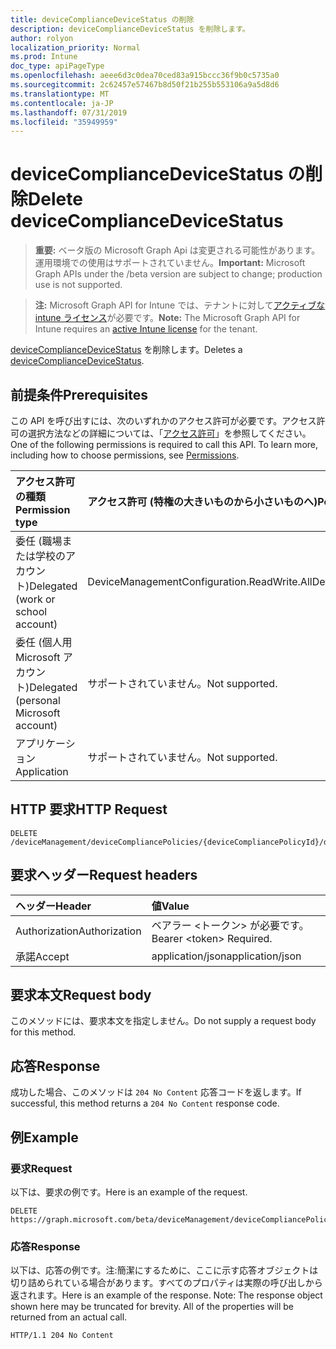 ```yaml
---
title: deviceComplianceDeviceStatus の削除
description: deviceComplianceDeviceStatus を削除します。
author: rolyon
localization_priority: Normal
ms.prod: Intune
doc_type: apiPageType
ms.openlocfilehash: aeee6d3c0dea70ced83a915bccc36f9b0c5735a0
ms.sourcegitcommit: 2c62457e57467b8d50f21b255b553106a9a5d8d6
ms.translationtype: MT
ms.contentlocale: ja-JP
ms.lasthandoff: 07/31/2019
ms.locfileid: "35949959"
---
```

# <a name="delete-devicecompliancedevicestatus"></a><span data-ttu-id="cf03f-103">deviceComplianceDeviceStatus の削除</span><span class="sxs-lookup"><span data-stu-id="cf03f-103">Delete deviceComplianceDeviceStatus</span></span>

> <span data-ttu-id="cf03f-104">**重要:** ベータ版の Microsoft Graph Api は変更される可能性があります。運用環境での使用はサポートされていません。</span><span class="sxs-lookup"><span data-stu-id="cf03f-104">**Important:** Microsoft Graph APIs under the /beta version are subject to change; production use is not supported.</span></span>

> <span data-ttu-id="cf03f-105">**注:** Microsoft Graph API for Intune では、テナントに対して[アクティブな intune ライセンス](https://go.microsoft.com/fwlink/?linkid=839381)が必要です。</span><span class="sxs-lookup"><span data-stu-id="cf03f-105">**Note:** The Microsoft Graph API for Intune requires an [active Intune license](https://go.microsoft.com/fwlink/?linkid=839381) for the tenant.</span></span>

<span data-ttu-id="cf03f-106">[deviceComplianceDeviceStatus](../resources/intune-deviceconfig-devicecompliancedevicestatus.md) を削除します。</span><span class="sxs-lookup"><span data-stu-id="cf03f-106">Deletes a [deviceComplianceDeviceStatus](../resources/intune-deviceconfig-devicecompliancedevicestatus.md).</span></span>

## <a name="prerequisites"></a><span data-ttu-id="cf03f-107">前提条件</span><span class="sxs-lookup"><span data-stu-id="cf03f-107">Prerequisites</span></span>
<span data-ttu-id="cf03f-p101">この API を呼び出すには、次のいずれかのアクセス許可が必要です。アクセス許可の選択方法などの詳細については、「[アクセス許可](/graph/permissions-reference)」を参照してください。</span><span class="sxs-lookup"><span data-stu-id="cf03f-p101">One of the following permissions is required to call this API. To learn more, including how to choose permissions, see [Permissions](/graph/permissions-reference).</span></span>

|<span data-ttu-id="cf03f-110">アクセス許可の種類</span><span class="sxs-lookup"><span data-stu-id="cf03f-110">Permission type</span></span>|<span data-ttu-id="cf03f-111">アクセス許可 (特権の大きいものから小さいものへ)</span><span class="sxs-lookup"><span data-stu-id="cf03f-111">Permissions (from most to least privileged)</span></span>|
|:---|:---|
|<span data-ttu-id="cf03f-112">委任 (職場または学校のアカウント)</span><span class="sxs-lookup"><span data-stu-id="cf03f-112">Delegated (work or school account)</span></span>|<span data-ttu-id="cf03f-113">DeviceManagementConfiguration.ReadWrite.All</span><span class="sxs-lookup"><span data-stu-id="cf03f-113">DeviceManagementConfiguration.ReadWrite.All</span></span>|
|<span data-ttu-id="cf03f-114">委任 (個人用 Microsoft アカウント)</span><span class="sxs-lookup"><span data-stu-id="cf03f-114">Delegated (personal Microsoft account)</span></span>|<span data-ttu-id="cf03f-115">サポートされていません。</span><span class="sxs-lookup"><span data-stu-id="cf03f-115">Not supported.</span></span>|
|<span data-ttu-id="cf03f-116">アプリケーション</span><span class="sxs-lookup"><span data-stu-id="cf03f-116">Application</span></span>|<span data-ttu-id="cf03f-117">サポートされていません。</span><span class="sxs-lookup"><span data-stu-id="cf03f-117">Not supported.</span></span>|

## <a name="http-request"></a><span data-ttu-id="cf03f-118">HTTP 要求</span><span class="sxs-lookup"><span data-stu-id="cf03f-118">HTTP Request</span></span>
<!-- {
  "blockType": "ignored"
}
-->
``` http
DELETE /deviceManagement/deviceCompliancePolicies/{deviceCompliancePolicyId}/deviceStatuses/{deviceComplianceDeviceStatusId}
```

## <a name="request-headers"></a><span data-ttu-id="cf03f-119">要求ヘッダー</span><span class="sxs-lookup"><span data-stu-id="cf03f-119">Request headers</span></span>
|<span data-ttu-id="cf03f-120">ヘッダー</span><span class="sxs-lookup"><span data-stu-id="cf03f-120">Header</span></span>|<span data-ttu-id="cf03f-121">値</span><span class="sxs-lookup"><span data-stu-id="cf03f-121">Value</span></span>|
|:---|:---|
|<span data-ttu-id="cf03f-122">Authorization</span><span class="sxs-lookup"><span data-stu-id="cf03f-122">Authorization</span></span>|<span data-ttu-id="cf03f-123">ベアラー &lt;トークン&gt; が必要です。</span><span class="sxs-lookup"><span data-stu-id="cf03f-123">Bearer &lt;token&gt; Required.</span></span>|
|<span data-ttu-id="cf03f-124">承諾</span><span class="sxs-lookup"><span data-stu-id="cf03f-124">Accept</span></span>|<span data-ttu-id="cf03f-125">application/json</span><span class="sxs-lookup"><span data-stu-id="cf03f-125">application/json</span></span>|

## <a name="request-body"></a><span data-ttu-id="cf03f-126">要求本文</span><span class="sxs-lookup"><span data-stu-id="cf03f-126">Request body</span></span>
<span data-ttu-id="cf03f-127">このメソッドには、要求本文を指定しません。</span><span class="sxs-lookup"><span data-stu-id="cf03f-127">Do not supply a request body for this method.</span></span>

## <a name="response"></a><span data-ttu-id="cf03f-128">応答</span><span class="sxs-lookup"><span data-stu-id="cf03f-128">Response</span></span>
<span data-ttu-id="cf03f-129">成功した場合、このメソッドは `204 No Content` 応答コードを返します。</span><span class="sxs-lookup"><span data-stu-id="cf03f-129">If successful, this method returns a `204 No Content` response code.</span></span>

## <a name="example"></a><span data-ttu-id="cf03f-130">例</span><span class="sxs-lookup"><span data-stu-id="cf03f-130">Example</span></span>

### <a name="request"></a><span data-ttu-id="cf03f-131">要求</span><span class="sxs-lookup"><span data-stu-id="cf03f-131">Request</span></span>
<span data-ttu-id="cf03f-132">以下は、要求の例です。</span><span class="sxs-lookup"><span data-stu-id="cf03f-132">Here is an example of the request.</span></span>
``` http
DELETE https://graph.microsoft.com/beta/deviceManagement/deviceCompliancePolicies/{deviceCompliancePolicyId}/deviceStatuses/{deviceComplianceDeviceStatusId}
```

### <a name="response"></a><span data-ttu-id="cf03f-133">応答</span><span class="sxs-lookup"><span data-stu-id="cf03f-133">Response</span></span>
<span data-ttu-id="cf03f-p102">以下は、応答の例です。注:簡潔にするために、ここに示す応答オブジェクトは切り詰められている場合があります。すべてのプロパティは実際の呼び出しから返されます。</span><span class="sxs-lookup"><span data-stu-id="cf03f-p102">Here is an example of the response. Note: The response object shown here may be truncated for brevity. All of the properties will be returned from an actual call.</span></span>
``` http
HTTP/1.1 204 No Content
```





